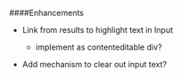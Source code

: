 ####Enhancements

- Link from results to highlight text in Input
    - implement as contenteditable div?

- Add mechanism to clear out input text?